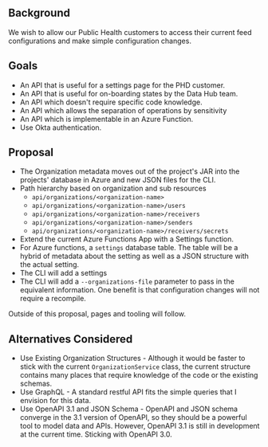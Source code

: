 ## Background

We wish to allow our Public Health customers to access their current feed configurations and make simple configuration changes.

## Goals

- An API that is useful for a settings page for the PHD customer.
- An API that is useful for on-boarding states by the Data Hub team.
- An API which doesn't require specific code knowledge.
- An API which allows the separation of operations by sensitivity
- An API which is implementable in an Azure Function.
- Use Okta authentication.

## Proposal

- The Organization metadata moves out of the project's JAR into the projects' database in Azure and new JSON files for the CLI.
- Path hierarchy based on organization and sub resources
    - `api/organizations/<organization-name>`
    - `api/organizations/<organization-name>/users` 
    - `api/organizations/<organization-name>/receivers`
    - `api/organizations/<organization-name>/senders`
    - `api/organizations/<organization-name>/receivers/secrets`
- Extend the current Azure Functions App with a Settings function. 
- For Azure functions, a `settings` database table. The table will be a hybrid of metadata about the setting as well
  as a JSON structure with the actual setting. 
- The CLI will add a settings
- The CLI will add a `--organizations-file` parameter to pass in the equivalent information. One benefit is that configuration changes will not require a recompile.

Outside of this proposal, pages and tooling will follow.

## Alternatives Considered

- Use Existing Organization Structures - Although it would be faster to stick with the current `OrganizationService` class, the current structure contains many places that require knowledge of the code or the existing schemas.
- Use GraphQL - A standard restful API fits the simple queries that I envision for this data.
- Use OpenAPI 3.1 and JSON Schema - OpenAPI and JSON schema converge in the 3.1 version of OpenAPI, so they should be a powerful tool to model data and APIs. However, OpenAPI 3.1 is still in development at the current time. Sticking with OpenAPI 3.0. 


